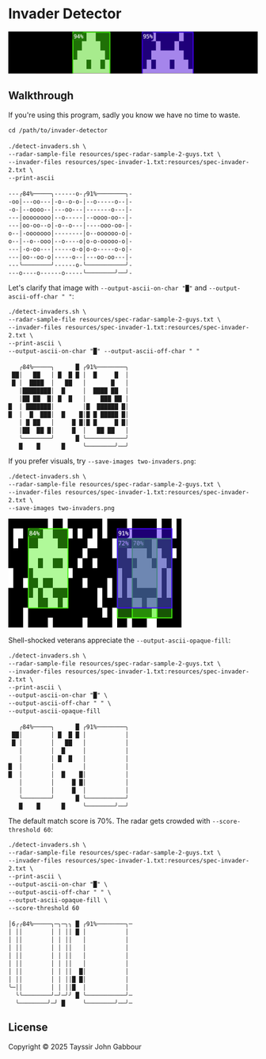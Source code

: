 # Invader Detector

<img src="./doc/images/invaders-sneak-peek.png" alt="Two invaders eyeing each other">

## Walkthrough

If you're using this program, sadly you know we have no time to waste.

```
cd /path/to/invader-detector

./detect-invaders.sh \
--radar-sample-file resources/spec-radar-sample-2-guys.txt \
--invader-files resources/spec-invader-1.txt:resources/spec-invader-2.txt \
--print-ascii

---╭84%─────╮------o-╭91%────────╮-
-oo│---oo---│-o--o-o-│--o-----o--│-
-o-│--oooo--│---oo---│-------o---│-
---│oooooooo│--o-----│--oooo-oo--│-
---│oo-oo--o│-o--o---│----ooo-oo-│-
o--│-ooooooo│--------│o--oooooo-o│-
o--│--o--ooo│--o----o│o-o-ooooo-o│-
---│-o-oo---│-----o-o│o-o-----o-o│-
---│oo--oo-o│-----o--│---oo-oo---│-
---╰────────╯------o-╰───────────╯-
---o----o------o-----╰────────╯──╯-
```

Let's clarify that image with
`--output-ascii-on-char "█"` and
`--output-ascii-off-char " "`:

```
./detect-invaders.sh \
--radar-sample-file resources/spec-radar-sample-2-guys.txt \
--invader-files resources/spec-invader-1.txt:resources/spec-invader-2.txt \
--print-ascii \
--output-ascii-on-char "█" --output-ascii-off-char " "

   ╭84%─────╮      █ ╭91%────────╮ 
 ██│   ██   │ █  █ █ │  █     █  │ 
 █ │  ████  │   ██   │       █   │ 
   │████████│  █     │  ████ ██  │ 
   │██ ██  █│ █  █   │    ███ ██ │ 
█  │ ███████│        │█  ██████ █│ 
█  │  █  ███│  █    █│█ █ █████ █│ 
   │ █ ██   │     █ █│█ █     █ █│ 
   │██  ██ █│     █  │   ██ ██   │ 
   ╰────────╯      █ ╰───────────╯ 
   █    █      █     ╰────────╯──╯ 
```

If you prefer visuals, try `--save-images two-invaders.png`:

```
./detect-invaders.sh \
--radar-sample-file resources/spec-radar-sample-2-guys.txt \
--invader-files resources/spec-invader-1.txt:resources/spec-invader-2.txt \
--save-images two-invaders.png
```

![Banner](doc/images/two-invaders.png)

Shell-shocked veterans appreciate the `--output-ascii-opaque-fill`:

```
./detect-invaders.sh \
--radar-sample-file resources/spec-radar-sample-2-guys.txt \
--invader-files resources/spec-invader-1.txt:resources/spec-invader-2.txt \
--print-ascii \
--output-ascii-on-char "█" \
--output-ascii-off-char " " \
--output-ascii-opaque-fill

   ╭84%─────╮      █ ╭91%────────╮ 
 ██│        │ █  █ █ │           │ 
 █ │        │   ██   │           │ 
   │        │  █     │           │ 
   │        │ █  █   │           │ 
█  │        │        │           │ 
█  │        │  █    █│           │ 
   │        │     █ █│           │ 
   │        │     █  │           │ 
   ╰────────╯      █ ╰───────────╯ 
   █    █      █     ╰────────╯──╯ 
```

The default match score is 70%. The radar gets crowded with
`--score-threshold 60`:

```
./detect-invaders.sh \
--radar-sample-file resources/spec-radar-sample-2-guys.txt \
--invader-files resources/spec-invader-1.txt:resources/spec-invader-2.txt \
--print-ascii \
--output-ascii-on-char "█" \
--output-ascii-off-char " " \
--output-ascii-opaque-fill \
--score-threshold 60

│6╭╭84%─────╮─╮─╮╮ █ ╭91%────────╮─
│ ││        │ │ ││ █ │           │ 
│ ││        │ │ ││   │           │ 
│ ││        │ │ ││   │           │ 
│ ││        │ │ ││   │           │ 
│ ││        │ │ ││   │           │ 
│ ││        │ │ ││  █│           │ 
│ ││        │ │ ││█ █│           │ 
╰─││        │ │ ││█  │           │ 
  ╰╰────────╯─╯─╯╯ █ ╰───────────╯─
  ╰────────╯─╯ █     ╰────────╯──╯─
```

## License

Copyright © 2025 Tayssir John Gabbour
